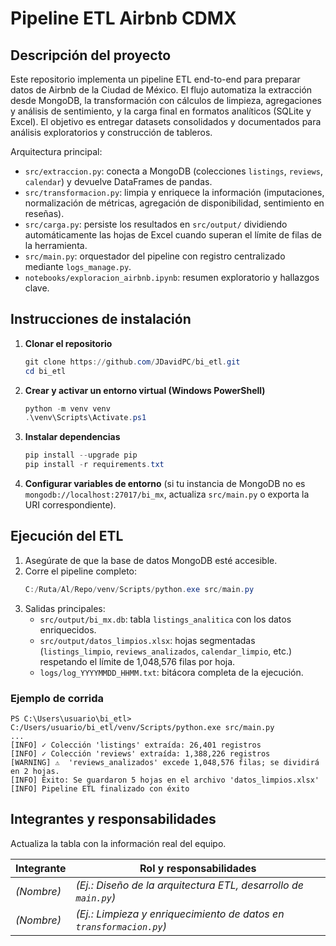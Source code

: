# Pipeline ETL Airbnb CDMX

## Descripción del proyecto
Este repositorio implementa un pipeline ETL end-to-end para preparar datos de Airbnb de la Ciudad de México. El flujo automatiza la extracción desde MongoDB, la transformación con cálculos de limpieza, agregaciones y análisis de sentimiento, y la carga final en formatos analíticos (SQLite y Excel). El objetivo es entregar datasets consolidados y documentados para análisis exploratorios y construcción de tableros.

Arquitectura principal:
- `src/extraccion.py`: conecta a MongoDB (colecciones `listings`, `reviews`, `calendar`) y devuelve DataFrames de pandas.
- `src/transformacion.py`: limpia y enriquece la información (imputaciones, normalización de métricas, agregación de disponibilidad, sentimiento en reseñas).
- `src/carga.py`: persiste los resultados en `src/output/` dividiendo automáticamente las hojas de Excel cuando superan el límite de filas de la herramienta.
- `src/main.py`: orquestador del pipeline con registro centralizado mediante `logs_manage.py`.
- `notebooks/exploracion_airbnb.ipynb`: resumen exploratorio y hallazgos clave.

## Instrucciones de instalación
1. **Clonar el repositorio**
   ```powershell
   git clone https://github.com/JDavidPC/bi_etl.git
   cd bi_etl
   ```
2. **Crear y activar un entorno virtual (Windows PowerShell)**
   ```powershell
   python -m venv venv
   .\venv\Scripts\Activate.ps1
   ```
3. **Instalar dependencias**
   ```powershell
   pip install --upgrade pip
   pip install -r requirements.txt
   ```
4. **Configurar variables de entorno** (si tu instancia de MongoDB no es `mongodb://localhost:27017/bi_mx`, actualiza `src/main.py` o exporta la URI correspondiente).

## Ejecución del ETL
1. Asegúrate de que la base de datos MongoDB esté accesible.
2. Corre el pipeline completo:
   ```powershell
   C:/Ruta/Al/Repo/venv/Scripts/python.exe src/main.py
   ```
3. Salidas principales:
   - `src/output/bi_mx.db`: tabla `listings_analitica` con los datos enriquecidos.
   - `src/output/datos_limpios.xlsx`: hojas segmentadas (`listings_limpio`, `reviews_analizados`, `calendar_limpio`, etc.) respetando el límite de 1,048,576 filas por hoja.
   - `logs/log_YYYYMMDD_HHMM.txt`: bitácora completa de la ejecución.

### Ejemplo de corrida
```
PS C:\Users\usuario\bi_etl> C:/Users/usuario/bi_etl/venv/Scripts/python.exe src/main.py
...
[INFO] ✓ Colección 'listings' extraída: 26,401 registros
[INFO] ✓ Colección 'reviews' extraída: 1,388,226 registros
[WARNING] ⚠️  'reviews_analizados' excede 1,048,576 filas; se dividirá en 2 hojas.
[INFO] Éxito: Se guardaron 5 hojas en el archivo 'datos_limpios.xlsx'
[INFO] Pipeline ETL finalizado con éxito
```

## Integrantes y responsabilidades
Actualiza la tabla con la información real del equipo.

| Integrante | Rol y responsabilidades |
|------------|-------------------------|
| _(Nombre)_ | _(Ej.: Diseño de la arquitectura ETL, desarrollo de `main.py`)_ |
| _(Nombre)_ | _(Ej.: Limpieza y enriquecimiento de datos en `transformacion.py`)_ |
